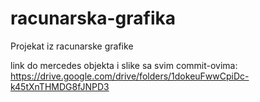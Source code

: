 # racunarska-grafika
Projekat iz racunarske grafike

link do mercedes objekta i slike sa svim commit-ovima:
https://drive.google.com/drive/folders/1dokeuFwwCpiDc-k45tXnTHMDG8fJNPD3
